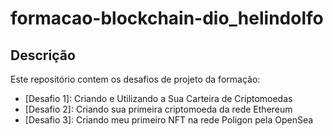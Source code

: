 # formacao-blockchain-dio_helindolfo
## Descrição
Este repositório contem os desafios de projeto da formação:
- [Desafio 1]: Criando e Utilizando a Sua Carteira de Criptomoedas
- [Desafio 2]: Criando sua primeira criptomoeda da rede Ethereum
- [Desafio 3]: Criando meu primeiro NFT na rede Poligon pela OpenSea
